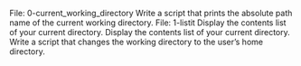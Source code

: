 File: 0-current_working_directory Write a script that prints the absolute path name of the current working directory.
File: 1-listit Display the contents list of your current directory.
Display the contents list of your current directory. Write a script that changes the working directory to the user’s home directory.
